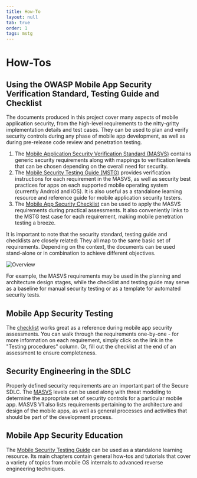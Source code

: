 ```yaml
---
title: How-To
layout: null
tab: true
order: 1
tags: mstg
---
```


# How-Tos

## Using the OWASP Mobile App Security Verification Standard, Testing Guide and Checklist

The documents produced in this project cover many aspects of mobile application security, from the high-level requirements to the nitty-gritty implementation details and test cases. They can be used to plan and verify security controls during any phase of mobile app development, as well as during pre-release code review and penetration testing.

1. The [Mobile Application Security Verification Standard (MASVS)](https://github.com/OWASP/owasp-masvs/releases) contains generic security requirements along with mappings to verification levels that can be chosen depending on the overall need for security.
2. The [Mobile Security Testing Guide (MSTG)](https://github.com/OWASP/owasp-mstg/releases) provides verification instructions for each requirement in the MASVS, as well as security best practices for apps on each supported mobile operating system (currently Android and iOS). It is also useful as a standalone learning resource and reference guide for mobile application security testers.
3. The [Mobile App Security Checklist](https://github.com/OWASP/owasp-mstg/tree/master/Checklists) can be used to apply the MASVS requirements during practical assessments. It also conveniently links to the MSTG test case for each requirement, making mobile penetration testing a breeze.

It is important to note that the security standard, testing guide and checklists are closely related: They all map to the same basic set of requirements. Depending on the context, the documents can be used stand-alone or in combination to achieve different objectives.

![Overview](assets/images/overview-800px.jpg)

For example, the MASVS requirements may be used in the planning and architecture design stages, while the checklist and testing guide may serve as a baseline for manual security testing or as a template for automated security tests.

## Mobile App Security Testing

The [checklist](https://github.com/OWASP/owasp-mstg/tree/master/Checklists) works great as a reference during mobile app security assessments. You can walk through the requirements one-by-one - for more information on each requirement, simply click on the link in the "Testing procedures" column. Or, fill out the checklist at the end of an assessment to ensure completeness.

## Security Engineering in the SDLC

Properly defined security requirements are an important part of the Secure SDLC. The [MASVS](https://github.com/OWASP/owasp-masvs/releases/download/0.9.2/OWASP_Mobile_AppSec_Verification_Standard_v0.9.2.pdf) levels can be used along with threat modeling to determine the appropriate set of security controls for a particular mobile app. MASVS V1 also lists requirements pertaining to the architecture and design of the mobile apps, as well as general processes and activities that should be part of the development process.

## Mobile App Security Education

The [Mobile Security Testing Guide](https://github.com/OWASP/owasp-mstg) can be used as a standalone learning resource. Its main chapters contain general how-tos and tutorials that cover a variety of topics from mobile OS internals to advanced reverse engineering techniques.
